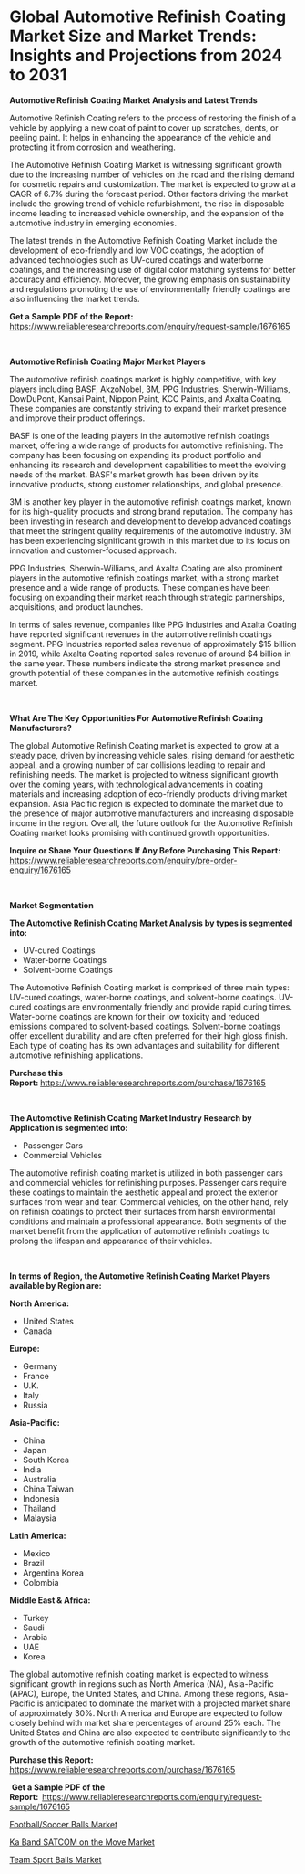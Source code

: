 <p><h1>Global Automotive Refinish Coating Market Size and Market Trends: Insights and Projections from 2024 to 2031</h1></p><p><strong>Automotive Refinish Coating Market Analysis and Latest Trends</strong></p>
<p><p>Automotive Refinish Coating refers to the process of restoring the finish of a vehicle by applying a new coat of paint to cover up scratches, dents, or peeling paint. It helps in enhancing the appearance of the vehicle and protecting it from corrosion and weathering.</p><p>The Automotive Refinish Coating Market is witnessing significant growth due to the increasing number of vehicles on the road and the rising demand for cosmetic repairs and customization. The market is expected to grow at a CAGR of 6.7% during the forecast period. Other factors driving the market include the growing trend of vehicle refurbishment, the rise in disposable income leading to increased vehicle ownership, and the expansion of the automotive industry in emerging economies.</p><p>The latest trends in the Automotive Refinish Coating Market include the development of eco-friendly and low VOC coatings, the adoption of advanced technologies such as UV-cured coatings and waterborne coatings, and the increasing use of digital color matching systems for better accuracy and efficiency. Moreover, the growing emphasis on sustainability and regulations promoting the use of environmentally friendly coatings are also influencing the market trends.</p></p>
<p><strong>Get a Sample PDF of the Report:&nbsp;</strong> <a href="https://www.reliableresearchreports.com/enquiry/request-sample/1676165">https://www.reliableresearchreports.com/enquiry/request-sample/1676165</a></p>
<p>&nbsp;</p>
<p><strong>Automotive Refinish Coating Major Market Players</strong></p>
<p><p>The automotive refinish coatings market is highly competitive, with key players including BASF, AkzoNobel, 3M, PPG Industries, Sherwin-Williams, DowDuPont, Kansai Paint, Nippon Paint, KCC Paints, and Axalta Coating. These companies are constantly striving to expand their market presence and improve their product offerings.</p><p>BASF is one of the leading players in the automotive refinish coatings market, offering a wide range of products for automotive refinishing. The company has been focusing on expanding its product portfolio and enhancing its research and development capabilities to meet the evolving needs of the market. BASF's market growth has been driven by its innovative products, strong customer relationships, and global presence.</p><p>3M is another key player in the automotive refinish coatings market, known for its high-quality products and strong brand reputation. The company has been investing in research and development to develop advanced coatings that meet the stringent quality requirements of the automotive industry. 3M has been experiencing significant growth in this market due to its focus on innovation and customer-focused approach.</p><p>PPG Industries, Sherwin-Williams, and Axalta Coating are also prominent players in the automotive refinish coatings market, with a strong market presence and a wide range of products. These companies have been focusing on expanding their market reach through strategic partnerships, acquisitions, and product launches.</p><p>In terms of sales revenue, companies like PPG Industries and Axalta Coating have reported significant revenues in the automotive refinish coatings segment. PPG Industries reported sales revenue of approximately $15 billion in 2019, while Axalta Coating reported sales revenue of around $4 billion in the same year. These numbers indicate the strong market presence and growth potential of these companies in the automotive refinish coatings market.</p></p>
<p>&nbsp;</p>
<p><strong>What Are The Key Opportunities For Automotive Refinish Coating Manufacturers?</strong></p>
<p><p>The global Automotive Refinish Coating market is expected to grow at a steady pace, driven by increasing vehicle sales, rising demand for aesthetic appeal, and a growing number of car collisions leading to repair and refinishing needs. The market is projected to witness significant growth over the coming years, with technological advancements in coating materials and increasing adoption of eco-friendly products driving market expansion. Asia Pacific region is expected to dominate the market due to the presence of major automotive manufacturers and increasing disposable income in the region. Overall, the future outlook for the Automotive Refinish Coating market looks promising with continued growth opportunities.</p></p>
<p><strong>Inquire or Share Your Questions If Any Before Purchasing This Report:</strong> <a href="https://www.reliableresearchreports.com/enquiry/pre-order-enquiry/1676165">https://www.reliableresearchreports.com/enquiry/pre-order-enquiry/1676165</a></p>
<p>&nbsp;</p>
<p><strong>Market Segmentation</strong></p>
<p><strong>The Automotive Refinish Coating Market Analysis by types is segmented into:</strong></p>
<p><ul><li>UV-cured Coatings</li><li>Water-borne Coatings</li><li>Solvent-borne Coatings</li></ul></p>
<p><p>The Automotive Refinish Coating market is comprised of three main types: UV-cured coatings, water-borne coatings, and solvent-borne coatings. UV-cured coatings are environmentally friendly and provide rapid curing times. Water-borne coatings are known for their low toxicity and reduced emissions compared to solvent-based coatings. Solvent-borne coatings offer excellent durability and are often preferred for their high gloss finish. Each type of coating has its own advantages and suitability for different automotive refinishing applications.</p></p>
<p><strong>Purchase this Report:&nbsp;</strong><a href="https://www.reliableresearchreports.com/purchase/1676165">https://www.reliableresearchreports.com/purchase/1676165</a></p>
<p>&nbsp;</p>
<p><strong>The Automotive Refinish Coating Market Industry Research by Application is segmented into:</strong></p>
<p><ul><li>Passenger Cars</li><li>Commercial Vehicles</li></ul></p>
<p><p>The automotive refinish coating market is utilized in both passenger cars and commercial vehicles for refinishing purposes. Passenger cars require these coatings to maintain the aesthetic appeal and protect the exterior surfaces from wear and tear. Commercial vehicles, on the other hand, rely on refinish coatings to protect their surfaces from harsh environmental conditions and maintain a professional appearance. Both segments of the market benefit from the application of automotive refinish coatings to prolong the lifespan and appearance of their vehicles.</p></p>
<p>&nbsp;</p>
<p><strong>In terms of Region, the Automotive Refinish Coating Market Players available by Region are:</strong></p>
<p>
    <p> <strong> North America: </strong>
        <ul>
            <li>United States</li>
            <li>Canada</li>
        </ul>
        </p> 
    <p> <strong> Europe: </strong>
        <ul>
            <li>Germany</li>
            <li>France</li>
            <li>U.K.</li>
            <li>Italy</li>
            <li>Russia</li>
        </ul>
        </p> 
    <p> <strong> Asia-Pacific: </strong>
        <ul>
            <li>China</li>
            <li>Japan</li>
            <li>South Korea</li>
            <li>India</li>
            <li>Australia</li>
            <li>China Taiwan</li>
            <li>Indonesia</li>
            <li>Thailand</li>
            <li>Malaysia</li>
        </ul>
        </p> 
    <p> <strong> Latin America: </strong>
        <ul>
            <li>Mexico</li>
            <li>Brazil</li>
            <li>Argentina Korea</li>
            <li>Colombia</li>
        </ul>
        </p> 
    <p> <strong> Middle East & Africa: </strong>
        <ul>
            <li>Turkey</li>
            <li>Saudi</li>
            <li>Arabia</li>
            <li>UAE</li>
            <li>Korea</li>
        </ul>
    </p>
    </p>
<p><p>The global automotive refinish coating market is expected to witness significant growth in regions such as North America (NA), Asia-Pacific (APAC), Europe, the United States, and China. Among these regions, Asia-Pacific is anticipated to dominate the market with a projected market share of approximately 30%. North America and Europe are expected to follow closely behind with market share percentages of around 25% each. The United States and China are also expected to contribute significantly to the growth of the automotive refinish coating market.</p></p>
<p><strong>Purchase this Report: </strong><a href="https://www.reliableresearchreports.com/purchase/1676165">https://www.reliableresearchreports.com/purchase/1676165</a></p>
<p>&nbsp;<strong>Get a Sample PDF of the Report:&nbsp;&nbsp;</strong><a href="https://www.reliableresearchreports.com/enquiry/request-sample/1676165">https://www.reliableresearchreports.com/enquiry/request-sample/1676165</a></p>
<p><strong></strong></p>
<p><p><a href="https://view.publitas.com/reportprime-1/football-soccer-balls-market-a-comprehensive-report-of-its-market-share-growth-trends-2023-2030/">Football/Soccer Balls Market</a></p><p><a href="https://view.publitas.com/reportprime-1/ka-band-satcom-on-the-move-market-size-global-industry-overview-market-segmentation-and-forecast-2023-to-2030/">Ka Band SATCOM on the Move Market</a></p><p><a href="https://view.publitas.com/reportprime-1/team-sport-balls-market-size-share-trends-analysis-report-by-material-by-type-by-end-user-by-region-and-segment-forecasts-2023-2030/">Team Sport Balls Market</a></p></p>
